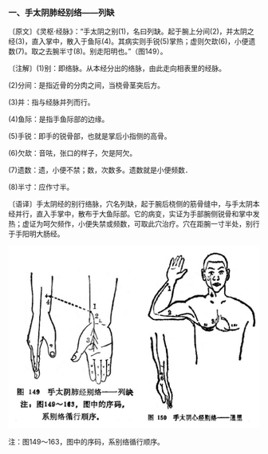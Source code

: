 ### 一、手太阴肺经别络——列缺

〔原文〕《灵枢·经脉》：“手太阴之别(1)，名曰列缺。起于腕上分间(2)，并太阴之经(3)，直入掌中，散入于鱼际(4)。其病实则手锐(5)掌热；虚则欠㰦(6)，小便遗数(7)。取之去腕半寸(8)。别走阳明也。”（图149）。

〔注解〕(1)别：即络脉。从本经分出的络脉，由此走向相表里的经脉。

(2)分间：是指近骨的分肉之间，当桡骨茎突后方。

(3)并：指与经脉并列而行。

(4)鱼际：是指手鱼际部的边缘。

(5)手锐：即手的锐骨部，也就是掌后小指侧的高骨。

(6)欠㰦：音呿，张口的样子，欠是阿欠。

(7)遗数：遗，小便不禁；数，次数多。遗数就是小便频数．

(8)半寸：应作寸半。

〔语译〕手太阴经的别行络脉，穴名列缺，起于腕后桡侧的筋骨缝中，与手太阴本经并行，直入手掌中，散布于大鱼际部。它的病变，实证为手部腕侧锐骨和掌中发热；虚证为呵欠频作，小便失禁或频数，可取此穴治疗。穴在距腕一寸半处，别行于手阳明大肠经。

![](./img/图149、150.jpg)

注：图149～163，图中的序码，系别络循行顺序。
